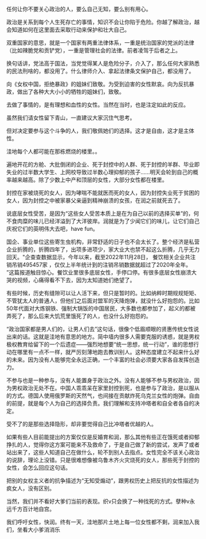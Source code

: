 任何让你不要关心政治的人，要么自己无知，要么别有用心。

政治是关系到每个人生死存亡的事情，知识不会让你陷于危险。你越了解政治，越会知道如何在这里面去采取行动来保护和壮大自己。

双重国家的意思，就是一个国家有两重法律体系，一重是统治国家的党派的法律（比如辣脆党和贡铲党），一重是管理社会的法律。前者凌驾于后者之上。

换句话讲，党法高于国法，当党觉得某人是危险分子，介入了，那么任何大家熟悉的民法刑啥的，都没用了。什么律师介入、拿起法律条文保护自己，都没用了。

向《女权中国，拒绝暴政》的姐妹们致敬。为受到迫害的女性默哀。向为反抗暴政，做出了各种大大小小的牺牲的姐妹们，致敬。

去做了事情的，是有理想和血性的女性。当然在当时，也是注定如此的反应。

虽然我们请女性留下青山，一直建议大家沉住气思考。

但对决定要参与这个斗争的人，我们敬佩她们的选择。这才是自由，这才是主体性。

洼地每个人都可能在那栋燃烧的楼里。。

遍地开花的方舱、大批倒闭的企业、死于封控中的人群、死于封控的羊群、毕业即失业的过半数大学生、上网校导致过半数心理抑郁的孩子......明天会轮到自己的概率越来越高。除了少数上中产和顶层的女性，大部分女性都在楼里。

封控在家被烧死的女人，因为哮喘不能就医而死的女人，因为封控失业死于贫困的女人，因为封控之中被家暴父亲逼到精神崩溃的女孩，在润之前就死去了。

说底层女性受苦，是因为“这些女人受苦本质上是在为自己以前的选择买单”的，何不食肉糜的味儿已经洋溢到了大洋彼岸。润就是为了少闻它们的味儿，让它们自己庆祝它们的英明伟大去吧，have fun。

国企、事业单位这些寄生虫机构，非常舒适的日子也不会太长了。整个经济是私营企业折腾的，折腾四年了，出项多进项少，家大业大也禁不起这么折腾，几乎无力回天。"企查查数据显示，今年以来，截至2022年11月28日， 餐饮相关企业共注销吊销495457家 ，仅仅上半年统计到的注销吊销数据就超过了2020年全年。 ”这篇报道触目惊心。餐饮业里很多底层女性，手停口停。有很多底层女性崩溃大哭的视频，心痛得看不下去，因为太知道她们绝望了。

有些时候，历史有缝隙可以让人活下来，但只是暂时的。比如纳粹时期规规矩矩、不管犹太人的普通人，但他们之后面对盟军的天降炮弹，就没什么好抱怨的。比如50年代面对大炼钢铁、强制大锅饭的中国居民，大多数也都参加了，起义的都被弄死了，那么后来大饥荒里饿死了的人，也没什么好抱怨的。

“政治国家都是男人们的，让男人们去”这句话，很像个低眉顺眼的贤惠传统女性说出来的话。这就是洼地有意思的地方。简中墙内很多人需要克服的诱惑，就是男权极权教育给留下的一个后遗症——强烈地想要“统一思想，统一行动”，谁的思想行动在哪里有一点不一样，就严厉刻薄地跑去教训别人。这种态度建立不起来什么好的未来。因为没有人能够完全永远正确，一个丰富的社会必须要大家各自发挥创造力。

不参与也是一种参与，没有人能置身于政治之外。没有人能够不参与男权政治，因为男权政治无处不在。中国人乖乖呆在家里封控到死，也是参与了政治，是以服从的方式。德国人使用俄罗斯的天然气，也间接在贡献炸死乌克兰女性的炮弹。自由的前提，就是每个人为自己的选择负责。我们理解和支持冲塔者和自全者各自的决定。

受不了的是那些选择隐形，却非要觉得自己比冲塔者优越的人。

如果有些人目前能提出的方案仅仅是反婚育和润，那么其他有些正在饿死或者抑郁挣扎的人，觉得你这方案可能来不及救命了，于是自己做了新的尝试，发声了或者站出来了，这些人知道自己在做什么，轮不到别人去指点。女性完全不该关心政治的说辞，理论上没错。只是很难想像被乌鲁木齐火灾烧死的女人，那些死于封控的女性，会怎么回应这句话。

把别的女权主义者的抗争描述为“无知受煽动”，跟男权历史上把反抗的女性描述为疯女人，没有区别。

当然，我们并不看好大爹们当前的表现。织v只会换了一种找死的方式。孽种v永远千方百计地自宫。

我们呼吁女性，快润。终有一天，洼地那片土地上每一位女性都不剩，润来加入我们，坐看大小爹消消乐
